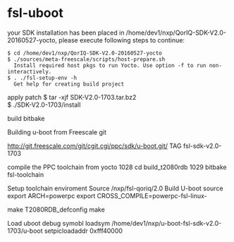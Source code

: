 # fsl-uboot 
your SDK installation has been placed in
/home/dev1/nxp/QorIQ-SDK-V2.0-20160527-yocto, please execute following steps to continue:
 
    $ cd /home/dev1/nxp/QorIQ-SDK-V2.0-20160527-yocto
    $ ./sources/meta-freescale/scripts/host-prepare.sh
      Install required host pkgs to run Yocto. Use option -f to run non-interactively.
    $ . ./fsl-setup-env -h
      Get help for creating build project
 
apply patch
$ tar -xjf SDK-V2.0-1703.tar.bz2  
$ ./SDK-V2.0-1703/install
 
build
bitbake <image-target>
 
Building u-boot from Freescale git
 
http://git.freescale.com/git/cgit.cgi/ppc/sdk/u-boot.git/
TAG fsl-sdk-v2.0-1703 
 
compile the PPC toolchain from yocto
 1028  cd build_t2080rdb 
 1029  bitbake fsl-toolchain
    
 
 
 Setup toolchain enviroment 
Source /nxp/fsl-qoriq/2.0
 Build U-boot source
export ARCH=powerpc
export CROSS_COMPILE=powerpc-fsl-linux-
 
 
make T2080RDB_defconfig
make
 
Load uboot debug symobl
loadsym /home/dev1/nxp/u-boot-fsl-sdk-v2.0-1703/u-boot
setpicloadaddr 0xfff40000
